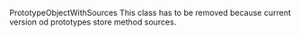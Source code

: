 PrototypeObjectWithSources 
		This class has to be removed because current version od prototypes store method sources.
		